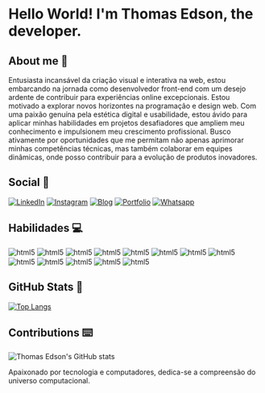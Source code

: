 # Hello World! I'm Thomas Edson, the developer.

## About me 🤵

Entusiasta incansável da criação visual e interativa na web, estou embarcando na jornada como desenvolvedor front-end com um desejo ardente de contribuir para experiências online excepcionais. Estou motivado a explorar novos horizontes na programação e design web.
Com uma paixão genuína pela estética digital e usabilidade, estou ávido para aplicar minhas habilidades em projetos desafiadores que ampliem meu conhecimento e impulsionem meu crescimento profissional. 
Busco ativamente por oportunidades que me permitam não apenas aprimorar minhas competências técnicas, mas também colaborar em equipes dinâmicas, onde posso contribuir para a evolução de produtos inovadores.

## Social 📡

[![LinkedIn](https://img.shields.io/badge/LinkedIn-0077B5?style=for-the-badge&logo=linkedin&logoColor=white)](https://www.linkedin.com/in/thomas-edson-dev/)
[![Instagram](https://img.shields.io/badge/-Instagram-%23E4405F?style=for-the-badge&logo=instagram&logoColor=white)](https://www.instagram.com/thomas.devp/)
[![Blog](https://img.shields.io/badge/Tech_Blog-FF5722?style=for-the-badge&logo=blogger&logoColor=white)](https://thomas-blog.netlify.app)
[![Portfolio](https://img.shields.io/badge/Portfolio-FF5722?style=for-the-badge&logo=todoist&logoColor=white)](https://thomasdev.netlify.com)
[![Whatsapp](https://img.shields.io/badge/WhatsApp-25D366?style=for-the-badge&logo=whatsapp&logoColor=white)](wa.me/559185605415)

## Habilidades 💻

<div>
  <img align="center" style="display:inline-block" alt="html5" src="https://img.shields.io/badge/HTML5-E34F26?style=for-the-badge&logo=html5&logoColor=white">
  <img align="center" style="display:inline-block" alt="html5" src="https://img.shields.io/badge/CSS3-1572B6?style=for-the-badge&logo=css3&logoColor=white">
  <img align="center" style="display:inline-block" alt="html5" src="https://img.shields.io/badge/JavaScript-323330?style=for-the-badge&logo=javascript&logoColor=F7DF1E">
  <img align="center" style="display:inline-block" alt="html5" src="https://img.shields.io/badge/TypeScript-007ACC?style=for-the-badge&logo=typescript&logoColor=white">
  <img align="center" style="display:inline-block" alt="html5" src="https://img.shields.io/badge/Sass-CC6699?style=for-the-badge&logo=sass&logoColor=white">
  <img align="center" style="display:inline-block" alt="html5" src="https://img.shields.io/badge/Angular-DD0031?style=for-the-badge&logo=angular&logoColor=white">
  <img align="center" style="display:inline-block" alt="html5" src="https://img.shields.io/badge/Tailwind_CSS-38B2AC?style=for-the-badge&logo=tailwind-css&logoColor=white">
  <img align="center" style="display:inline-block" alt="html5" src="https://img.shields.io/badge/Bootstrap-563D7C?style=for-the-badge&logo=bootstrap&logoColor=white">
  <img align="center" style="display:inline-block" alt="html5" src="https://img.shields.io/badge/Material--UI-0081CB?style=for-the-badge&logo=material-ui&logoColor=white">
  <img align="center" style="display:inline-block" alt="html5" src="https://img.shields.io/badge/GIT-E44C30?style=for-the-badge&logo=git&logoColor=white">
  <img align="center" style="display:inline-block" alt="html5" src="https://img.shields.io/badge/MongoDB-%234ea94b.svg?style=for-the-badge&logo=mongodb&logoColor=white">
  <img align="center" style="display:inline-block" alt="html5" src="https://img.shields.io/badge/postgres-%23316192.svg?style=for-the-badge&logo=postgresql&logoColor=white">
  <img align="center" style="display:inline-block" alt="html5" src="https://img.shields.io/badge/node.js-6DA55F?style=for-the-badge&logo=node.js&logoColor=white">
  
  
  
  </div>

## GitHub Stats 📜

[![Top Langs](https://github-readme-stats.vercel.app/api/top-langs/?username=developer-thomas&layout=donut-vertical)](https://github.com/anuraghazra/github-readme-stats)

## Contributions ⌨️

![Thomas Edson's GitHub stats](https://github-readme-stats.vercel.app/api?username=developer-thomas&show_icons=true&rank_icon=github)

Apaixonado por tecnologia e computadores, dedica-se a compreensão do universo computacional.
